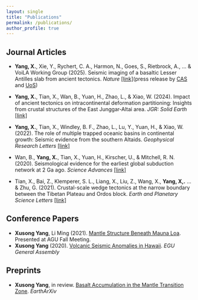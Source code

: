 ```yaml
---
layout: single
title: "Publications"
permalink: /publications/
author_profile: true
---
```


## Journal Articles

- **Yang, X.**, Xie, Y., Rychert, C. A., Harmon, N., Goes, S., Rietbrock, A., ... & VoiLA Working Group (2025). Seismic imaging of a basaltic Lesser Antilles slab from ancient tectonics. *Nature* <a href="https://www.nature.com/articles/s41586-025-08754-0">[link]</a>(press release by <a href="[https://cas.cn](https://english.cas.cn/newsroom/research_news/earth/202504/t20250407_909539.shtml)">CAS</a> and <a href="[https://www.southampton.ac.uk](https://www.southampton.ac.uk/smmi/news/2025/04/sink-or-swim-the-fate-of-sinking-tectonic-plates-depends-on-their-ancient-tectonic-histories.page)">UoS</a>)

- **Yang, X.**, Tian, X., Wan, B., Yuan, H., Zhao, L., & Xiao, W. (2024). Impact of ancient tectonics on intracontinental deformation partitioning: Insights from crustal structures of the East Junggar‐Altai area. *JGR: Solid Earth* <a href="https://agupubs.onlinelibrary.wiley.com/doi/full/10.1029/2023JB027949">[link]</a>
- **Yang, X.**, Tian, X., Windley, B. F., Zhao, L., Lu, Y., Yuan, H., & Xiao, W. (2022). The role of multiple trapped oceanic basins in continental growth: Seismic evidence from the southern Altaids. *Geophysical Research Letters* <a href="https://agupubs.onlinelibrary.wiley.com/doi/full/10.1029/2022GL098548">[link]</a>
- Wan, B., **Yang, X.**, Tian, X., Yuan, H., Kirscher, U., & Mitchell, R. N. (2020). Seismological evidence for the earliest global subduction network at 2 Ga ago. *Science Advances* <a href="https://www.science.org/doi/full/10.1126/sciadv.abc5491">[link]</a>
- Tian, X., Bai, Z., Klemperer, S. L., Liang, X., Liu, Z., Wang, X., **Yang, X,.** ... & Zhu, G. (2021). Crustal-scale wedge tectonics at the narrow boundary between the Tibetan Plateau and Ordos block. *Earth and Planetary Science Letters* <a href="https://www.sciencedirect.com/science/article/pii/S0012821X20306440">[link]</a>


## Conference Papers

- **Xusong Yang**, Li Ming (2021). [Mantle Structure Beneath Mauna Loa](https://example.com/conference-paper-2021). Presented at AGU Fall Meeting.
- **Xusong Yang** (2020). [Volcanic Seismic Anomalies in Hawaii](https://example.com/agu2020). *EGU General Assembly*

## Preprints

- **Xusong Yang**, in review. [Basalt Accumulation in the Mantle Transition Zone](https://doi.org/10.9999/preprint-mtz). *EarthArXiv*

